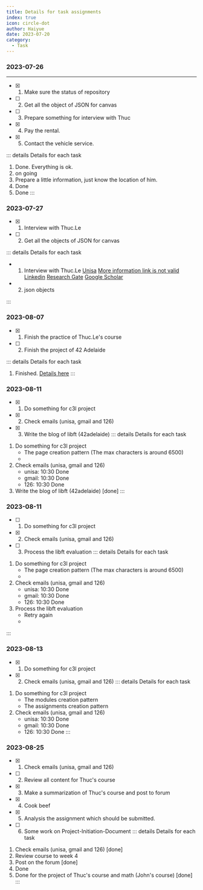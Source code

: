 ```yaml
---
title: Details for task assignments
index: true
icon: circle-dot
author: Haiyue
date: 2023-07-20
category:
  - Task
---
```


### 2023-07-26
---
- [x] 01. Make sure the status of repository
- [ ] 02. Get all the object of JSON for canvas
- [ ] 03. Prepare something for interview with Thuc
- [x] 04. Pay the rental.
- [x] 05. Contact the vehicle service.

::: details Details for each task
01. Done. Everything is ok.
02. on going
03. Prepare a little information, just know the location of him.
04. Done
05. Done
:::

### 2023-07-27
- [x] 01. Interview with Thuc.Le
- [ ] 02. Get all the objects of JSON for canvas

::: details Details for each task
- 01. Interview with Thuc.Le
  [Unisa](https://people.unisa.edu.au/thuc.le)
  [More information link is not valid](https://lo.unisa.edu.au/user/view.php?id=139614&course=29677)
  [Linkedin](https://www.linkedin.com/in/thuc-le-b79b9633/?originalSubdomain=au)
  [Research Gate](https://www.researchgate.net/profile/Thuc-Le-2)
  [Google Scholar](https://scholar.google.com.au/citations?hl=en&user=wMSCRxUAAAAJ&view_op=list_works&sortby=pubdate)
  
- 02. json objects
  
:::


### 2023-08-07
- [x] 01. Finish the practice of Thuc.Le's course
- [ ] 02. Finish the project of 42 Adelaide

::: details Details for each task
01. Finished. [Details here](/unisa/2023SP5/AdvancedAnalyticTechniques2/NaiveBayes_Prac1)
:::

### 2023-08-11
- [x] 01. Do something for c3l project
- [x] 02. Check emails (unisa, gmail and 126)
- [x] 03. Write the blog of libft (42adelaide)
::: details Details for each task
01. Do something for c3l project
    - The page creation pattern (The max characters is around 6500)
    - 
02. Check emails (unisa, gmail and 126)
    - unisa: 10:30 Done
    - gmail: 10:30 Done
    - 126: 10:30 Done
03. Write the blog of libft (42adelaide) [done]
:::

### 2023-08-11
- [ ] 01. Do something for c3l project
- [x] 02. Check emails (unisa, gmail and 126)
- [ ] 03. Process the libft evaluation
::: details Details for each task
01. Do something for c3l project
    - The page creation pattern (The max characters is around 6500)
    - 
02. Check emails (unisa, gmail and 126)
    - unisa: 10:30 Done
    - gmail: 10:30 Done
    - 126: 10:30 Done
03. Process the libft evaluation
    - Retry again
    - 
:::

### 2023-08-13
- [x] 01. Do something for c3l project
- [x] 02. Check emails (unisa, gmail and 126)
::: details Details for each task
01. Do something for c3l project
    - The modules creation pattern
    - The assignments creation pattern
02. Check emails (unisa, gmail and 126)
    - unisa: 10:30 Done
    - gmail: 10:30 Done
    - 126: 10:30 Done
:::



### 2023-08-25
- [x] 01. Check emails (unisa, gmail and 126)
- [ ] 02. Review all content for Thuc's course
- [x] 03. Make a summarization of Thuc's course and post to forum
- [x] 04. Cook beef
- [x] 05. Analysis the assignment which should be submitted.
- [ ] 06. Some work on Project-Initiation-Document
::: details Details for each task
01. Check emails (unisa, gmail and 126) [done]
02. Review course to week 4
03. Post on the forum [done]
04. Done
05. Done for the project of Thuc's course and math (John's course) [done]
:::